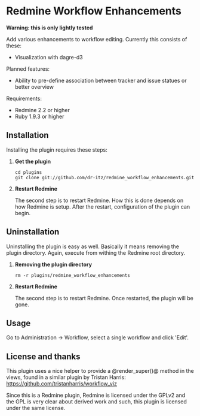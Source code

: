 # Redmine Workflow Enhancements

**Warning: this is only lightly tested**

Add various enhancements to workflow editing. Currently this consists of these:

  * Visualization with dagre-d3

Planned features:

  * Ability to pre-define association between tracker and issue statues or better
	overview


Requirements:

  * Redmine 2.2 or higher
  * Ruby 1.9.3 or higher

## Installation

Installing the plugin requires these steps:

 1. **Get the plugin**

	```
	cd plugins
	git clone git://github.com/dr-itz/redmine_workflow_enhancements.git
	```

 2. **Restart Redmine**

	The second step is to restart Redmine. How this is done depends on how Redmine is
	setup. After the restart, configuration of the plugin can begin.

## Uninstallation

Uninstalling the plugin is easy as well. Basically it means removing the plugin
directory. Again, execute from withing the Redmine root directory.

 1. **Removing the plugin directory**

	```
	rm -r plugins/redmine_workflow_enhancements
	```

 2. **Restart Redmine**

	The second step is to restart Redmine. Once restarted, the plugin will be gone.

## Usage

Go to Administration -> Workflow, select a single workflow and click 'Edit'.


## License and thanks

This plugin uses a nice helper to provide a @render_super()@ method in the
views, found in a similar plugin by Tristan Harris:
https://github.com/tristanharris/workflow_viz

Since this is a Redmine plugin, Redmine is licensed under the GPLv2 and the GPL
is very clear about derived work and such, this plugin is licensed under the
same license.
